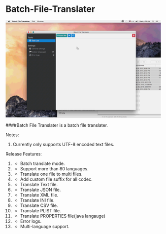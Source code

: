 # Batch-File-Translater

![](https://github.com/Romanysoft/Batch-File-Translater/blob/master/images/screen.gif)


####Batch File Translater is a batch file translater.

Notes:

1. Currently only supports UTF-8 encoded text files.


Release Features:
1. + Batch translate mode.
1. + Support more than 80 languages.
1. + Translate one file to multi files.
1. + Add custom file suffix for all codec.
1. + Translate Text file.
1. + Translate JSON file.
1. + Translate XML file.
1. + Translate INI file.
1. + Translate CSV file.
1. + Translate PLIST file.
1. + Translate PROPERTIES file(java langauge)
1. + Error logs.
1. + Multi-language support.